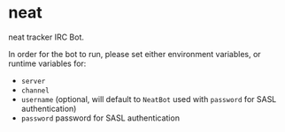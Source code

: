 # neat
neat tracker IRC Bot.

In order for the bot to run, please set either environment variables, or runtime variables for:
- ```server```
- ```channel```
- ```username``` (optional, will default to ```NeatBot``` used with ```password``` for SASL authentication)
- ```password``` password for SASL authentication
